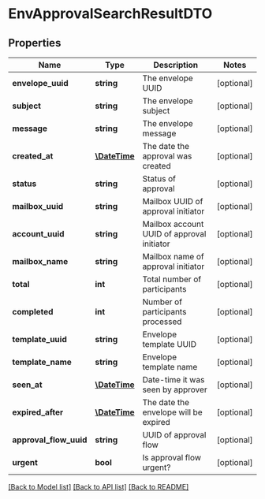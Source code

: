 # EnvApprovalSearchResultDTO

## Properties
Name | Type | Description | Notes
------------ | ------------- | ------------- | -------------
**envelope_uuid** | **string** | The envelope UUID | [optional] 
**subject** | **string** | The envelope subject | [optional] 
**message** | **string** | The envelope message | [optional] 
**created_at** | [**\DateTime**](\DateTime.md) | The date the approval was created | [optional] 
**status** | **string** | Status of approval | [optional] 
**mailbox_uuid** | **string** | Mailbox UUID of approval initiator | [optional] 
**account_uuid** | **string** | Mailbox account UUID of approval initiator | [optional] 
**mailbox_name** | **string** | Mailbox name of approval initiator | [optional] 
**total** | **int** | Total number of participants | [optional] 
**completed** | **int** | Number of participants processed | [optional] 
**template_uuid** | **string** | Envelope template UUID | [optional] 
**template_name** | **string** | Envelope template name | [optional] 
**seen_at** | [**\DateTime**](\DateTime.md) | Date-time it was seen by approver | [optional] 
**expired_after** | [**\DateTime**](\DateTime.md) | The date the envelope will be expired | [optional] 
**approval_flow_uuid** | **string** | UUID of approval flow | [optional] 
**urgent** | **bool** | Is approval flow urgent? | [optional] 

[[Back to Model list]](../../README.md#documentation-for-models) [[Back to API list]](../../README.md#documentation-for-api-endpoints) [[Back to README]](../../README.md)


